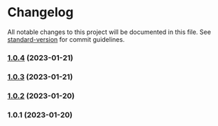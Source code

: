 # Changelog

All notable changes to this project will be documented in this file. See [standard-version](https://github.com/conventional-changelog/standard-version) for commit guidelines.

### [1.0.4](https://github.com/moshthepitt/flash-loan-mastery/compare/v1.0.3...v1.0.4) (2023-01-21)

### [1.0.3](https://github.com/moshthepitt/flash-loan-mastery/compare/v1.0.2...v1.0.3) (2023-01-21)

### [1.0.2](https://github.com/moshthepitt/flash-loan-mastery/compare/v1.0.1...v1.0.2) (2023-01-20)

### 1.0.1 (2023-01-20)

